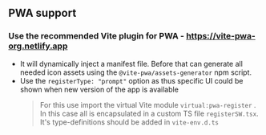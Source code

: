 ## PWA support

### Use the recommended Vite plugin for PWA - https://vite-pwa-org.netlify.app

- It will dynamically inject a manifest file. Before that can generate all needed icon assets using the `@vite-pwa/assets-generator` npm script.
- Use the `registerType: "prompt"` option as thus specific UI could be shown when new version of the app is available
    > For this use import the virtual Vite module `virtual:pwa-register` . In this case all is encapsulated in a custom TS file `registerSW.tsx`. It's type-definitions should be added in `vite-env.d.ts` 